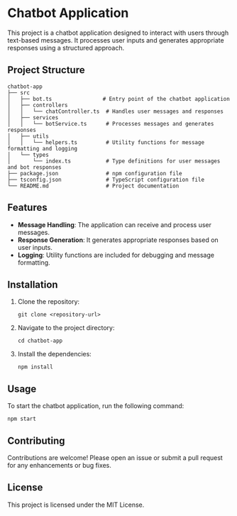 # Chatbot Application

This project is a chatbot application designed to interact with users through text-based messages. It processes user inputs and generates appropriate responses using a structured approach.

## Project Structure

```
chatbot-app
├── src
│   ├── bot.ts                # Entry point of the chatbot application
│   ├── controllers
│   │   └── chatController.ts  # Handles user messages and responses
│   ├── services
│   │   └── botService.ts      # Processes messages and generates responses
│   ├── utils
│   │   └── helpers.ts         # Utility functions for message formatting and logging
│   └── types
│       └── index.ts           # Type definitions for user messages and bot responses
├── package.json               # npm configuration file
├── tsconfig.json              # TypeScript configuration file
└── README.md                  # Project documentation
```

## Features

- **Message Handling**: The application can receive and process user messages.
- **Response Generation**: It generates appropriate responses based on user inputs.
- **Logging**: Utility functions are included for debugging and message formatting.

## Installation

1. Clone the repository:
   ```
   git clone <repository-url>
   ```
2. Navigate to the project directory:
   ```
   cd chatbot-app
   ```
3. Install the dependencies:
   ```
   npm install
   ```

## Usage

To start the chatbot application, run the following command:
```
npm start
```

## Contributing

Contributions are welcome! Please open an issue or submit a pull request for any enhancements or bug fixes.

## License

This project is licensed under the MIT License.